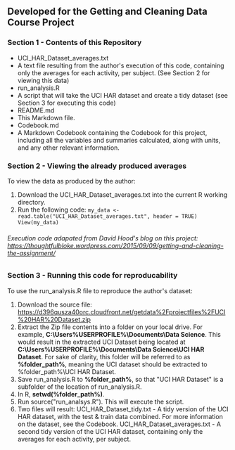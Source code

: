 ## Developed for the Getting and Cleaning Data Course Project

### Section 1 - Contents of this Repository
*    UCI_HAR_Dataset_averages.txt
  *  A text file resulting from the author's execution of this code, containing only the averages for each activity, per subject. (See Section 2 for viewing this data)
*    run_analysis.R
  *  A script that will take the UCI HAR dataset and create a tidy dataset (see Section 3 for executing this code)
*    README.md
  *  This Markdown file.
*    Codebook.md
  *  A Markdown Codebook containing the Codebook for this project, including all the variables and summaries calculated, along with units, and any other relevant information.

### Section 2 - Viewing the already produced averages
To view the data as produced by the author:
1. Download the UCI_HAR_Dataset_averages.txt into the current R working directory.
2. Run the following code:
<code>my_data <- read.table("UCI_HAR_Dataset_averages.txt", header = TRUE)
View(my_data)</code>
###### Execution code adapated from David Hood's blog on this project: https://thoughtfulbloke.wordpress.com/2015/09/09/getting-and-cleaning-the-assignment/

### Section 3 - Running this code for reproducability
To use the run_analysis.R file to reproduce the author's dataset:
1.    Download the source file: https://d396qusza40orc.cloudfront.net/getdata%2Fprojectfiles%2FUCI%20HAR%20Dataset.zip
2.    Extract the Zip file contents into a folder on your local drive. For example, **C:\Users\%USERPROFILE%\Documents\Data Science**.  This would result in the extracted UCI Dataset being located at **C:\Users\%USERPROFILE%\Documents\Data Science\UCI HAR Dataset**.
      For sake of clarity, this folder will be referred to as **%folder_path%**, meaning the UCI dataset should be extracted to %folder_path%\UCI HAR Dataset.
3.    Save run_analysis.R to **%folder_path%**, so that "UCI HAR Dataset" is a subfolder of the location of run_analysis.R.
4.    In R, **setwd(%folder_path%)**.
5.    Run source("run_analsys.R").  This will execute the script.
6.    Two files will result:
      UCI_HAR_Dataset_tidy.txt - A tidy version of the UCI HAR dataset, with the test & train data combined.  For more information on the dataset, see the Codebook.
      UCI_HAR_Dataset_averages.txt - A second tidy version of the UCI HAR dataset, containing only the averages for each activity, per subject.


